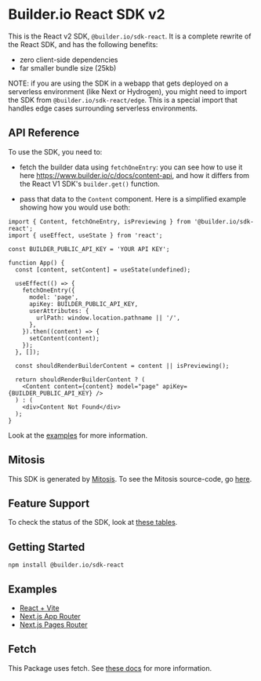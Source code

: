 # Builder.io React SDK v2

This is the React v2 SDK, `@builder.io/sdk-react`. It is a complete rewrite of the React SDK, and has the following benefits:

- zero client-side dependencies
- far smaller bundle size (25kb)

NOTE: if you are using the SDK in a webapp that gets deployed on a serverless environment (like Next or Hydrogen), you might need to import the SDK from `@builder.io/sdk-react/edge`. This is a special import that handles edge cases surrounding serverless environments.

## API Reference

To use the SDK, you need to:

- fetch the builder data using `fetchOneEntry`: you can see how to use it here https://www.builder.io/c/docs/content-api, and how it differs from the React V1 SDK's `builder.get()` function.

- pass that data to the `Content` component. Here is a simplified example showing how you would use both:

```tsx
import { Content, fetchOneEntry, isPreviewing } from '@builder.io/sdk-react';
import { useEffect, useState } from 'react';

const BUILDER_PUBLIC_API_KEY = 'YOUR API KEY';

function App() {
  const [content, setContent] = useState(undefined);

  useEffect(() => {
    fetchOneEntry({
      model: 'page',
      apiKey: BUILDER_PUBLIC_API_KEY,
      userAttributes: {
        urlPath: window.location.pathname || '/',
      },
    }).then((content) => {
      setContent(content);
    });
  }, []);

  const shouldRenderBuilderContent = content || isPreviewing();

  return shouldRenderBuilderContent ? (
    <Content content={content} model="page" apiKey={BUILDER_PUBLIC_API_KEY} />
  ) : (
    <div>Content Not Found</div>
  );
}
```

Look at the [examples](#examples) for more information.

## Mitosis

This SDK is generated by [Mitosis](https://github.com/BuilderIO/mitosis). To see the Mitosis source-code, go [here](../../).

## Feature Support

To check the status of the SDK, look at [these tables](../../README.md#feature-implementation).

## Getting Started

```
npm install @builder.io/sdk-react
```

## Examples

- [React + Vite](../../../../examples/react-v2/)
- [Next.js App Router](../../../../examples/nextjs-app-dir-v2/)
- [Next.js Pages Router](../../../../examples/nextjs-pages-dir-v2/)

## Fetch

This Package uses fetch. See [these docs](https://github.com/BuilderIO/this-package-uses-fetch/blob/main/README.md) for more information.
